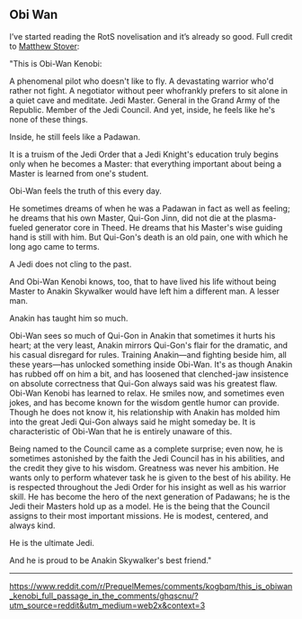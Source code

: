 ## Obi Wan

I’ve started reading the RotS novelisation and it’s already so good. Full credit to [Matthew Stover](https://en.wikipedia.org/wiki/Matthew_Stover):

"This is Obi-Wan Kenobi:

A phenomenal pilot who doesn't like to fly. A devastating warrior who'd rather not fight. A negotiator without peer whofrankly prefers to sit alone in a quiet cave and meditate. Jedi Master. General in the Grand Army of the Republic. Member of the Jedi Council. And yet, inside, he feels like he's none of these things.

Inside, he still feels like a Padawan.

It is a truism of the Jedi Order that a Jedi Knight's education truly begins only when he becomes a Master: that everything important about being a Master is learned from one's student.

Obi-Wan feels the truth of this every day.

He sometimes dreams of when he was a Padawan in fact as well as feeling; he dreams that his own Master, Qui-Gon Jinn, did not die at the plasma-fueled generator core in Theed. He dreams that his Master's wise guiding hand is still with him. But Qui-Gon's death is an old pain, one with which he long ago came to terms.

A Jedi does not cling to the past.

And Obi-Wan Kenobi knows, too, that to have lived his life without being Master to Anakin Skywalker would have left him a different man. A lesser man.

Anakin has taught him so much.

Obi-Wan sees so much of Qui-Gon in Anakin that sometimes it hurts his heart; at the very least, Anakin mirrors Qui-Gon's flair for the dramatic, and his casual disregard for rules. Training Anakin—and fighting beside him, all these years—has unlocked something inside Obi-Wan. It's as though Anakin has rubbed off on him a bit, and has loosened that clenched-jaw insistence on absolute correctness that Qui-Gon always said was his greatest flaw. Obi-Wan Kenobi has learned to relax. He smiles now, and sometimes even jokes, and has become known for the wisdom gentle humor can provide. Though he does not know it, his relationship with Anakin has molded him into the great Jedi Qui-Gon always said he might someday be. It is characteristic of Obi-Wan that he is entirely unaware of this.

Being named to the Council came as a complete surprise; even now, he is sometimes astonished by the faith the Jedi Council has in his abilities, and the credit they give to his wisdom. Greatness was never his ambition. He wants only to perform whatever task he is given to the best of his ability. He is respected throughout the Jedi Order for his insight as well as his warrior skill. He has become the hero of the next generation of Padawans; he is the Jedi their Masters hold up as a model. He is the being that the Council assigns to their most important missions. He is modest, centered, and always kind.

He is the ultimate Jedi.

And he is proud to be Anakin Skywalker's best friend."

---

https://www.reddit.com/r/PrequelMemes/comments/kogbqm/this_is_obiwan_kenobi_full_passage_in_the_comments/ghqscnu/?utm_source=reddit&utm_medium=web2x&context=3